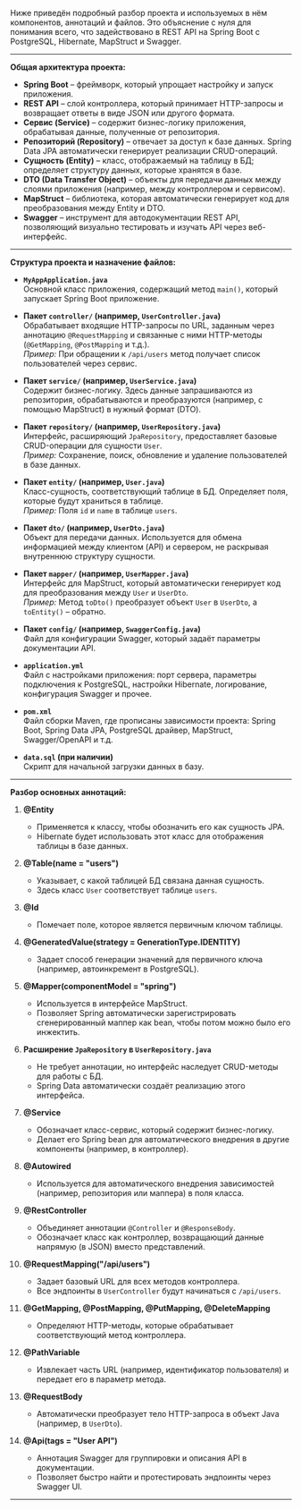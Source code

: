 Ниже приведён подробный разбор проекта и используемых в нём компонентов, аннотаций и файлов. Это объяснение с нуля для понимания всего, что задействовано в REST API на Spring Boot с PostgreSQL, Hibernate, MapStruct и Swagger.

---

**Общая архитектура проекта:**

- **Spring Boot** – фреймворк, который упрощает настройку и запуск приложения.
- **REST API** – слой контроллера, который принимает HTTP-запросы и возвращает ответы в виде JSON или другого формата.
- **Сервис (Service)** – содержит бизнес-логику приложения, обрабатывая данные, полученные от репозитория.
- **Репозиторий (Repository)** – отвечает за доступ к базе данных. Spring Data JPA автоматически генерирует реализации CRUD-операций.
- **Сущность (Entity)** – класс, отображаемый на таблицу в БД; определяет структуру данных, которые хранятся в базе.
- **DTO (Data Transfer Object)** – объекты для передачи данных между слоями приложения (например, между контроллером и сервисом).
- **MapStruct** – библиотека, которая автоматически генерирует код для преобразования между Entity и DTO.
- **Swagger** – инструмент для автодокументации REST API, позволяющий визуально тестировать и изучать API через веб-интерфейс.

---

**Структура проекта и назначение файлов:**

- **`MyAppApplication.java`**  
    Основной класс приложения, содержащий метод `main()`, который запускает Spring Boot приложение.
    
- **Пакет `controller/` (например, `UserController.java`)**  
    Обрабатывает входящие HTTP-запросы по URL, заданным через аннотацию `@RequestMapping` и связанные с ними HTTP-методы (`@GetMapping`, `@PostMapping` и т.д.).  
    _Пример:_ При обращении к `/api/users` метод получает список пользователей через сервис.
    
- **Пакет `service/` (например, `UserService.java`)**  
    Содержит бизнес-логику. Здесь данные запрашиваются из репозитория, обрабатываются и преобразуются (например, с помощью MapStruct) в нужный формат (DTO).
    
- **Пакет `repository/` (например, `UserRepository.java`)**  
    Интерфейс, расширяющий `JpaRepository`, предоставляет базовые CRUD-операции для сущности `User`.  
    _Пример:_ Сохранение, поиск, обновление и удаление пользователей в базе данных.
    
- **Пакет `entity/` (например, `User.java`)**  
    Класс-сущность, соответствующий таблице в БД. Определяет поля, которые будут храниться в таблице.  
    _Пример:_ Поля `id` и `name` в таблице `users`.
    
- **Пакет `dto/` (например, `UserDto.java`)**  
    Объект для передачи данных. Используется для обмена информацией между клиентом (API) и сервером, не раскрывая внутреннюю структуру сущности.
    
- **Пакет `mapper/` (например, `UserMapper.java`)**  
    Интерфейс для MapStruct, который автоматически генерирует код для преобразования между `User` и `UserDto`.  
    _Пример:_ Метод `toDto()` преобразует объект `User` в `UserDto`, а `toEntity()` – обратно.
    
- **Пакет `config/` (например, `SwaggerConfig.java`)**  
    Файл для конфигурации Swagger, который задаёт параметры документации API.
    
- **`application.yml`**  
    Файл с настройками приложения: порт сервера, параметры подключения к PostgreSQL, настройки Hibernate, логирование, конфигурация Swagger и прочее.
    
- **`pom.xml`**  
    Файл сборки Maven, где прописаны зависимости проекта: Spring Boot, Spring Data JPA, PostgreSQL драйвер, MapStruct, Swagger/OpenAPI и т.д.
    
- **`data.sql` (при наличии)**  
    Скрипт для начальной загрузки данных в базу.
    

---

**Разбор основных аннотаций:**

1. **@Entity**
    
    - Применяется к классу, чтобы обозначить его как сущность JPA.
    - Hibernate будет использовать этот класс для отображения таблицы в базе данных.
2. **@Table(name = "users")**
    
    - Указывает, с какой таблицей БД связана данная сущность.
    - Здесь класс `User` соответствует таблице `users`.
3. **@Id**
    
    - Помечает поле, которое является первичным ключом таблицы.
4. **@GeneratedValue(strategy = GenerationType.IDENTITY)**
    
    - Задает способ генерации значений для первичного ключа (например, автоинкремент в PostgreSQL).
5. **@Mapper(componentModel = "spring")**
    
    - Используется в интерфейсе MapStruct.
    - Позволяет Spring автоматически зарегистрировать сгенерированный маппер как bean, чтобы потом можно было его инжектить.
6. **Расширение `JpaRepository` в `UserRepository.java`**
    
    - Не требует аннотации, но интерфейс наследует CRUD-методы для работы с БД.
    - Spring Data автоматически создаёт реализацию этого интерфейса.
7. **@Service**
    
    - Обозначает класс-сервис, который содержит бизнес-логику.
    - Делает его Spring bean для автоматического внедрения в другие компоненты (например, в контроллер).
8. **@Autowired**
    
    - Используется для автоматического внедрения зависимостей (например, репозитория или маппера) в поля класса.
9. **@RestController**
    
    - Объединяет аннотации `@Controller` и `@ResponseBody`.
    - Обозначает класс как контроллер, возвращающий данные напрямую (в JSON) вместо представлений.
10. **@RequestMapping("/api/users")**
    
    - Задает базовый URL для всех методов контроллера.
    - Все эндпоинты в `UserController` будут начинаться с `/api/users`.
11. **@GetMapping, @PostMapping, @PutMapping, @DeleteMapping**
    
    - Определяют HTTP-методы, которые обрабатывает соответствующий метод контроллера.
12. **@PathVariable**
    
    - Извлекает часть URL (например, идентификатор пользователя) и передает его в параметр метода.
13. **@RequestBody**
    
    - Автоматически преобразует тело HTTP-запроса в объект Java (например, в `UserDto`).
14. **@Api(tags = "User API")**
    
    - Аннотация Swagger для группировки и описания API в документации.
    - Позволяет быстро найти и протестировать эндпоинты через Swagger UI.

---


